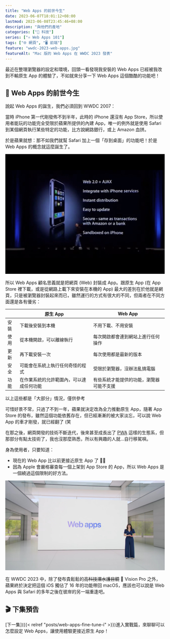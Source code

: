```yaml
---
title: "Web Apps 的前世今生"
date: 2023-06-07T18:01:12+08:00
lastmod: 2023-06-08T23:45:46+08:00
description: "與他們的產地"
categories: ["📱 科技"]
series: ["⚛ Web Apps 101"]
tags: ["🌐 網頁", "🖥️ 前端"]
feature: "wwdc-2023-web-apps.jpg"
featureAlt: "Mac 版的 Web Apps 在 WWDC 2023 發表"
---
```


最近在整理瀏覽器的設定和環境，回頭一看發現我安裝的 Web Apps 已經被我改到不輸原生 App 的體驗了，不如就來分享一下 Web Apps 這個酷酷的功能吧！

## 📜 Web Apps 的前世今生

說起 Web Apps 的誕生，我們必須回到 WWDC 2007：

當時 iPhone 第一代剛發佈不到半年，此時的 iPhone 還沒有 App Store，所以使用者能玩的功能完全受限於蘋果所提供的內建 App，唯一的例外就是使用 Safari 到某個網頁執行某些特定的功能，比方說網路銀行，或上 Amazon 血拼。

於是蘋果就想：那不如我們就幫 Safari 加上一個「存到桌面」的功能吧！於是 Web Apps 的概念就這麼誕生了。

![賈伯斯在 WWDC 2007 宣布 iPhone 支援 Web Apps](wwdc-2007-web-apps.jpg "想當年這個功能還是[老賈親自宣布](https://youtu.be/UNfeWpghR4c?t=4404)的呢")

所以 Web Apps 顧名思義就是把網頁 (Web) 封裝成 App。跟原生 App (在 App Store 裡下載，或是從網路上載下來安裝在本機的 App) 最大的差別在於他就是網頁，只是被瀏覽器封裝起來而已，雖然運行的方式有很大的不同，但兩者在不同方面還是各有優劣：

|      | 原生 App                                 | Web App                                  |
| ---- | ---------------------------------------- | ---------------------------------------- |
| 安裝 | 下載後安裝到本機                         | 不用下載、不用安裝                       |
| 使用 | 從本機開啟，可以離線執行                 | 每次開啟都會連到網站上進行任何操作       |
| 更新 | 再下載安裝一次                           | 每次使用都是最新的版本                   |
| 安全 | 可能會在系統上執行任何奇怪的程式         | 受限於瀏覽器，沒辦法亂搞電腦             |
| 功能 | 在作業系統的允許範圍內，可以達成任何功能 | 有些系統才能提供的功能，瀏覽器可能不支援 |

<figcaption class="text-center">以上這些都是「大部分」情況，僅供參考</figcaption>

可惜好景不常，只過了不到一年，蘋果就決定改為全力推動原生 App，隨著 App Store 的發布，雖然這個功能依舊存在，但已經漸漸的被大家淡忘，可以說 Web App 的車才剛發，就已經翻了 (笑

在那之後，網頁開發的技術不斷迭代，後來甚至成長出了 [PWA](https://noob.tw/why-pwa/) 這樣的生態系，但那部分有點太技術了，我也沒那麼熟悉，所以有興趣的人就...自行移駕唄。

身為使用者，只要知道：

- 現在的 Web App 比以前更接近原生 App 了 🎉🎉
- 因為 Apple 會嚴格審查每一個上架到 App Store 的 App，所以 Web Apps 是一個繞過這個限制的好方法。

![Mac 版的 Web Apps 在 WWDC 2023 發表](wwdc-2023-web-apps.jpg "時間快轉到 16 年後的......昨天 XDDDDD")

在 WWDC 2023 中，除了發布貴鬆鬆的~~高科技潛水護目鏡~~  Vision Pro 之外，蘋果終於決定把這個 iOS 獨佔了 16 年的功能帶回 macOS，應該也可以說是 Web Apps 與 Safari 的多年之後在彼岸的另一端重逢吧。

## 🎬 下集預告

[下一集]({{< relref "posts/web-apps-fine-tune-i" >}})進入實戰篇，來聊聊可以怎麼設定 Web Apps，讓使用體驗更接近原生 App！
